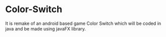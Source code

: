 # Color-Switch
It is remake of an android based game Color Switch which will be coded in java and be made using javaFX library.
